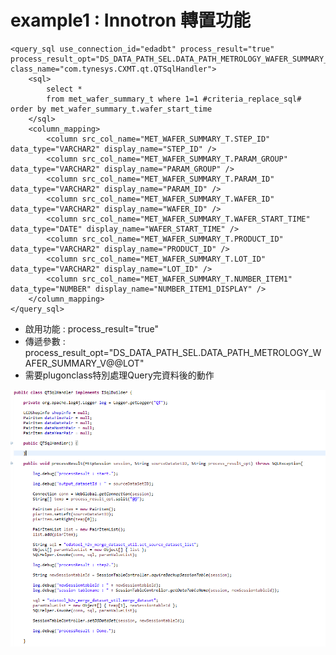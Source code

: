 # example1 : Innotron 轉置功能

```markup
<query_sql use_connection_id="edadbt" process_result="true" process_result_opt="DS_DATA_PATH_SEL.DATA_PATH_METROLOGY_WAFER_SUMMARY_V@@LOT" class_name="com.tynesys.CXMT.qt.QTSqlHandler">
	<sql>
		select *
		from met_wafer_summary_t where 1=1 #criteria_replace_sql# order by met_wafer_summary_t.wafer_start_time
	</sql>
	<column_mapping>
		<column src_col_name="MET_WAFER_SUMMARY_T.STEP_ID" data_type="VARCHAR2" display_name="STEP_ID" />
		<column src_col_name="MET_WAFER_SUMMARY_T.PARAM_GROUP" data_type="VARCHAR2" display_name="PARAM_GROUP" />
		<column src_col_name="MET_WAFER_SUMMARY_T.PARAM_ID" data_type="VARCHAR2" display_name="PARAM_ID" />
		<column src_col_name="MET_WAFER_SUMMARY_T.WAFER_ID" data_type="VARCHAR2" display_name="WAFER_ID" />
		<column src_col_name="MET_WAFER_SUMMARY_T.WAFER_START_TIME" data_type="DATE" display_name="WAFER_START_TIME" />
		<column src_col_name="MET_WAFER_SUMMARY_T.PRODUCT_ID" data_type="VARCHAR2" display_name="PRODUCT_ID" />
		<column src_col_name="MET_WAFER_SUMMARY_T.LOT_ID" data_type="VARCHAR2" display_name="LOT_ID" />
		<column src_col_name="MET_WAFER_SUMMARY_T.NUMBER_ITEM1" data_type="NUMBER" display_name="NUMBER_ITEM1_DISPLAY" />
	</column_mapping>
</query_sql>
```

* 啟用功能 : process\_result="true"
* 傳遞參數 : process\_result\_opt="DS\_DATA\_PATH\_SEL.DATA\_PATH\_METROLOGY\_WAFER\_SUMMARY\_V@@LOT"
* 需要plugonclass特別處理Query完資料後的動作

![plugin\_class&#x5167;&#x5BB9;](../.gitbook/assets/image-8.png)




